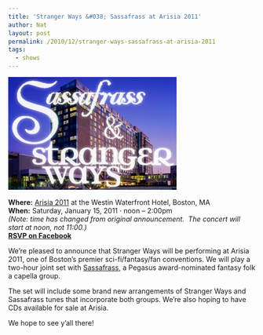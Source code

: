 ```yaml
---
title: 'Stranger Ways &#038; Sassafrass at Arisia 2011'
author: Nat
layout: post
permalink: /2010/12/stranger-ways-sassafrass-at-arisia-2011
tags:
  - shows
---
```

[<img title="Sassafrass & Stranger Ways Arisia Logo" src="/images/Sassafrass-and-Stranger-Ways-Arisia.jpg" alt="" width="343" height="230" />][1]

**Where:** [Arisia 2011][2] at the Westin Waterfront Hotel, Boston, MA  
**When:** Saturday, January 15, 2011 · noon – 2:00pm  
*(Note: time has changed from original announcement.  The concert will start at noon, not 11:00.)*  
[**RSVP on Facebook**][3]

We’re pleased to announce that Stranger Ways will be performing at Arisia 2011, one of Boston’s premier sci-fi/fantasy/fan conventions. We will play a two-hour joint set with [Sassafrass][4], a Pegasus award-nominated fantasy folk a capella group.

The set will include some brand new arrangements of Stranger Ways and Sassafrass tunes that incorporate both groups. We’re also hoping to have CDs available for sale at Arisia.

We hope to see y’all there!

 [1]: /images/Sassafrass-and-Stranger-Ways-Arisia.jpg
 [2]: http://2011.arisia.org/
 [3]: http://www.facebook.com/event.php?eid=143751252339025
 [4]: http://adapalmer.com/sassafrass